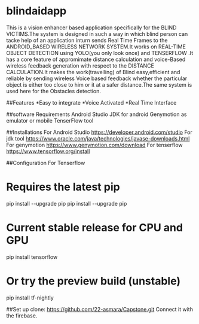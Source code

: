 # blindaidapp
This is a vision enhancer based application specifically for the BLIND VICTIMS.The system is designed in such a way in which blind person can tacke help of an application inturn sends Real Time Frames to the ANDROID_BASED WIRELESS NETWORK SYSTEM.It works on REAL-TIME OBJECT DETECTION using YOLO(you only look once) and TENSERFLOW .It has a core feature of appromimate distance calculation and voice-Based wireless feedback generation with respect to the DISTANCE CALCULATION.It makes the work(travelling) of Blind easy,efficient and reliable by sending wireless Voice based feedback whether the particular object is either too close to him or it at a safer distance.The same system is used here for the Obstacles detection.

##Features
*Easy to integrate
*Voice Activated
*Real Time Interface

##software Requirements
Android Studio
JDK for android 
Genymotion as emulator or mobile
TenserFlow tool

##Installations
For Android Studio
https://developer.android.com/studio
For jdk tool
https://www.oracle.com/java/technologies/javase-downloads.html
For genymotion
https://www.genymotion.com/download
For tenserflow
https://www.tensorflow.org/install

##Configuration
For Tenserflow
# Requires the latest pip
pip install --upgrade pip
pip install --upgrade pip
# Current stable release for CPU and GPU
pip install tensorflow
# Or try the preview build (unstable)
pip install tf-nightly

##Set up
clone:
https://github.com/22-asmara/Capstone.git
Connect it with the firebase.
